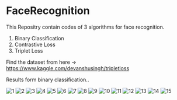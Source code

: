 # FaceRecognition

This Repositry contain codes of 3 algorithms for face recognition.
1. Binary Classification 
2. Contrastive Loss
3. Triplet Loss

Find the dataset from here -> https://www.kaggle.com/devanshusingh/tripletloss

Results form binary classification..

![1](https://user-images.githubusercontent.com/75822824/147562933-6cd167f5-a041-48eb-9ed8-3b227b637907.png)
![2](https://user-images.githubusercontent.com/75822824/147562936-4b7b993d-3152-477b-800e-05067e1cdbef.png)
![3](https://user-images.githubusercontent.com/75822824/147562937-11e94682-4d7d-4fbd-9ee8-5562aeb43da8.png)
![4](https://user-images.githubusercontent.com/75822824/147562942-1ac5e115-facd-4d1d-85d3-821a0f3976df.png)
![5](https://user-images.githubusercontent.com/75822824/147562948-8a71caf6-3b95-49e1-bb75-ffb53dc9ee80.png)
![6](https://user-images.githubusercontent.com/75822824/147562952-71bee35e-2af5-4490-8f39-96ac6aac1684.png)
![7](https://user-images.githubusercontent.com/75822824/147562954-86b4ae85-57b2-4f7e-bccc-03b715bf94b9.png)
![8](https://user-images.githubusercontent.com/75822824/147562958-68e701c2-ba24-42e1-95bd-afefd22e94d1.png)
![9](https://user-images.githubusercontent.com/75822824/147562960-7d3511cf-411a-4576-ae31-5ea4e8a71d89.png)
![10](https://user-images.githubusercontent.com/75822824/147562967-6eaaf6e1-06d2-4a46-a9ed-71081f5cffb7.png)
![11](https://user-images.githubusercontent.com/75822824/147562977-e54f79d3-995a-461a-bfbc-fe0b047f107d.png)
![12](https://user-images.githubusercontent.com/75822824/147562980-dac9c2a2-18bb-4982-97f8-e8983c2ad26e.png)
![13](https://user-images.githubusercontent.com/75822824/147562984-c1d66fa2-4ad8-4e2a-a016-ba59b20a4dd9.png)
![14](https://user-images.githubusercontent.com/75822824/147562987-e2b5228c-b744-4634-8d90-e1c478234c2e.png)
![15](https://user-images.githubusercontent.com/75822824/147562988-ea762e74-d967-4716-93ca-4b641fcf5673.png)
